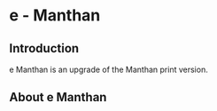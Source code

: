 # e - Manthan

## Introduction

e Manthan is an upgrade of the Manthan print version. 

## About e Manthan

